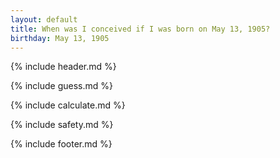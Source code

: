 ```yaml
---
layout: default
title: When was I conceived if I was born on May 13, 1905?
birthday: May 13, 1905
---
```


{% include header.md %}

{% include guess.md %}

{% include calculate.md %}

{% include safety.md %}

{% include footer.md %}



